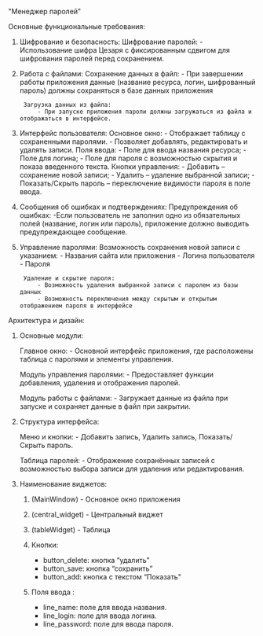 "Менеджер паролей"

Основные функциональные требования:

1. Шифрование и безопасность:
        Шифрование паролей: 
            - Использование шифра Цезаря с фиксированным сдвигом для шифрования паролей перед сохранением.
  
2. Работа с файлами:
        Сохранение данных в файл: 
            - При завершении работы приложения данные (название ресурса, логин, шифрованный пароль) должны сохраняться в базе данных приложения

        Загрузка данных из файла: 
            - При запуске приложения пароли должны загружаться из файла и отображаться в интерфейсе.

3. Интерфейс пользователя:
        Основное окно:
            - Отображает таблицу с сохраненными паролями.
            - Позволяет добавлять, редактировать и удалять записи.
        Поля ввода:
            - Поле для ввода названия ресурса;
            - Поле для логина;
            - Поле для пароля с возможностью скрытия и показа введенного текста.
        Кнопки управления:
            - Добавить – сохранение новой записи;
            - Удалить – удаление выбранной записи;
            - Показать/Скрыть пароль – переключение видимости пароля в поле ввода.

4. Сообщения об ошибках и подтверждениях:
        Предупреждения об ошибках: 
            -Если пользователь не заполнил одно из обязательных полей (название, логин или пароль), приложение должно выводить предупреждающее сообщение.

5. Управление паролями:
        Возможность сохранения новой записи с указанием:
            - Названия сайта или приложения
            - Логина пользователя
            - Пароля

        Удаление и скрытие пароля:
            - Возможность удаления выбранной записи с паролем из базы данных
            - Возможность переключения между скрытым и открытым отображением пароля в интерфейсе

            

                
  

Архитектура и дизайн:

1. Основные модули:

    Главное окно:
        - Основной интерфейс приложения, где расположены таблица с паролями и элементы управления.

    Модуль управления паролями: 
        - Предоставляет функции добавления, удаления и отображения паролей.
    
    Модуль работы с файлами: 
        - Загружает данные из файла при запуске и сохраняет данные в файл при закрытии.

2. Структура интерфейса:

    Меню и кнопки:
        - Добавить запись, Удалить запись, Показать/Скрыть пароль.

    Таблица паролей:
        - Отображение сохранённых записей с возможностью выбора записи для удаления или редактирования.


3. Наименование виджетов:

    1. (MainWindow) - Основное окно приложения  

    2. (central_widget) - Центральный виджет 

    3. (tableWidget) - Таблица  
  
    4. Кнопки:
        - button_delete: кнопка  “удалить” 
        - button_save: кнопка “сохранить” 
        - button_add: кнопка с текстом “Показать"

    5. Поля ввода :
        - line_name: поле для ввода названия.
        - line_login: поле для ввода логина.
        - line_password: поле для ввода пароля.
